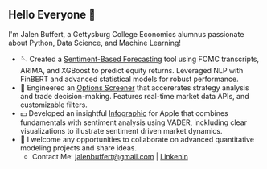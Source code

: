 ## Hello Everyone 👋

I'm Jalen Buffert, a Gettysburg College Economics alumnus passionate about Python, Data Science, and Machine Learning!

- 🪡 Created a [Sentiment-Based Forecasting](https://github.com/Jalenbuff/Sentiment_Analysis) tool using FOMC transcripts, ARIMA, and XGBoost to predict equity returns. Leveraged NLP with FinBERT and advanced statistical models for robust performance.
- 📱 Engineered an [Options Screener](https://github.com/Jalenbuff/DCA-Screener.git) that accererates strategy analysis and trade decision-making. Features real-time market data APIs, and customizable filters.
- 💵 Developed an insightful [Infographic](https://github.com/Jalenbuff/Sentiment_infographic) for Apple that combines fundamentals with sentiment analysis using VADER, inckluding clear visualizations to illustrate sentiment driven market dynamics.
- 💬 I welcome any opportunities to collaborate on advanced quantitative modeling projects and share ideas.
  - Contact Me: jalenbuffert@gmail.com | [Linkenin](https://www.linkedin.com/in/jalen-buffert/)
<!--
**Jalenbuff/jalenbuff** is a ✨ _special_ ✨ repository because its `README.md` (this file) appears on your GitHub profile.

Here are some ideas to get you started:

- 🔭 I’m currently working on ...
- 🌱 I’m currently learning ...
- 👯 I’m looking to collaborate on ...
- 🤔 I’m looking for help with ...
- 💬 Ask me about ...
- 📫 How to reach me: ...
- 😄 Pronouns: ...
- ⚡ Fun fact: ...
-->
